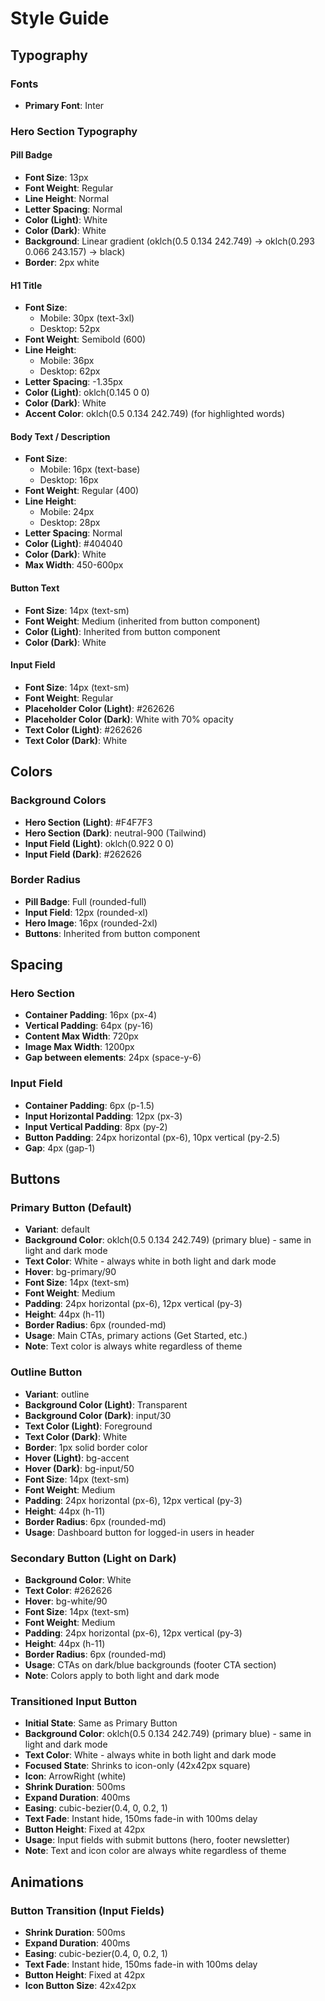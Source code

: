 # Style Guide

## Typography

### Fonts
- **Primary Font**: Inter

### Hero Section Typography

#### Pill Badge
- **Font Size**: 13px
- **Font Weight**: Regular
- **Line Height**: Normal
- **Letter Spacing**: Normal
- **Color (Light)**: White
- **Color (Dark)**: White
- **Background**: Linear gradient (oklch(0.5 0.134 242.749) → oklch(0.293 0.066 243.157) → black)
- **Border**: 2px white

#### H1 Title
- **Font Size**: 
  - Mobile: 30px (text-3xl)
  - Desktop: 52px
- **Font Weight**: Semibold (600)
- **Line Height**: 
  - Mobile: 36px
  - Desktop: 62px
- **Letter Spacing**: -1.35px
- **Color (Light)**: oklch(0.145 0 0)
- **Color (Dark)**: White
- **Accent Color**: oklch(0.5 0.134 242.749) (for highlighted words)

#### Body Text / Description
- **Font Size**: 
  - Mobile: 16px (text-base)
  - Desktop: 16px
- **Font Weight**: Regular (400)
- **Line Height**: 
  - Mobile: 24px
  - Desktop: 28px
- **Letter Spacing**: Normal
- **Color (Light)**: #404040
- **Color (Dark)**: White
- **Max Width**: 450-600px

#### Button Text
- **Font Size**: 14px (text-sm)
- **Font Weight**: Medium (inherited from button component)
- **Color (Light)**: Inherited from button component
- **Color (Dark)**: White

#### Input Field
- **Font Size**: 14px (text-sm)
- **Font Weight**: Regular
- **Placeholder Color (Light)**: #262626
- **Placeholder Color (Dark)**: White with 70% opacity
- **Text Color (Light)**: #262626
- **Text Color (Dark)**: White

## Colors

### Background Colors
- **Hero Section (Light)**: #F4F7F3
- **Hero Section (Dark)**: neutral-900 (Tailwind)
- **Input Field (Light)**: oklch(0.922 0 0)
- **Input Field (Dark)**: #262626

### Border Radius
- **Pill Badge**: Full (rounded-full)
- **Input Field**: 12px (rounded-xl)
- **Hero Image**: 16px (rounded-2xl)
- **Buttons**: Inherited from button component

## Spacing

### Hero Section
- **Container Padding**: 16px (px-4)
- **Vertical Padding**: 64px (py-16)
- **Content Max Width**: 720px
- **Image Max Width**: 1200px
- **Gap between elements**: 24px (space-y-6)

### Input Field
- **Container Padding**: 6px (p-1.5)
- **Input Horizontal Padding**: 12px (px-3)
- **Input Vertical Padding**: 8px (py-2)
- **Button Padding**: 24px horizontal (px-6), 10px vertical (py-2.5)
- **Gap**: 4px (gap-1)

## Buttons

### Primary Button (Default)
- **Variant**: default
- **Background Color**: oklch(0.5 0.134 242.749) (primary blue) - same in light and dark mode
- **Text Color**: White - always white in both light and dark mode
- **Hover**: bg-primary/90
- **Font Size**: 14px (text-sm)
- **Font Weight**: Medium
- **Padding**: 24px horizontal (px-6), 12px vertical (py-3)
- **Height**: 44px (h-11)
- **Border Radius**: 6px (rounded-md)
- **Usage**: Main CTAs, primary actions (Get Started, etc.)
- **Note**: Text color is always white regardless of theme

### Outline Button
- **Variant**: outline
- **Background Color (Light)**: Transparent
- **Background Color (Dark)**: input/30
- **Text Color (Light)**: Foreground
- **Text Color (Dark)**: White
- **Border**: 1px solid border color
- **Hover (Light)**: bg-accent
- **Hover (Dark)**: bg-input/50
- **Font Size**: 14px (text-sm)
- **Font Weight**: Medium
- **Padding**: 24px horizontal (px-6), 12px vertical (py-3)
- **Height**: 44px (h-11)
- **Border Radius**: 6px (rounded-md)
- **Usage**: Dashboard button for logged-in users in header

### Secondary Button (Light on Dark)
- **Background Color**: White
- **Text Color**: #262626
- **Hover**: bg-white/90
- **Font Size**: 14px (text-sm)
- **Font Weight**: Medium
- **Padding**: 24px horizontal (px-6), 12px vertical (py-3)
- **Height**: 44px (h-11)
- **Border Radius**: 6px (rounded-md)
- **Usage**: CTAs on dark/blue backgrounds (footer CTA section)
- **Note**: Colors apply to both light and dark mode

### Transitioned Input Button
- **Initial State**: Same as Primary Button
- **Background Color**: oklch(0.5 0.134 242.749) (primary blue) - same in light and dark mode
- **Text Color**: White - always white in both light and dark mode
- **Focused State**: Shrinks to icon-only (42x42px square)
- **Icon**: ArrowRight (white)
- **Shrink Duration**: 500ms
- **Expand Duration**: 400ms
- **Easing**: cubic-bezier(0.4, 0, 0.2, 1)
- **Text Fade**: Instant hide, 150ms fade-in with 100ms delay
- **Button Height**: Fixed at 42px
- **Usage**: Input fields with submit buttons (hero, footer newsletter)
- **Note**: Text and icon color are always white regardless of theme

## Animations

### Button Transition (Input Fields)
- **Shrink Duration**: 500ms
- **Expand Duration**: 400ms
- **Easing**: cubic-bezier(0.4, 0, 0.2, 1)
- **Text Fade**: Instant hide, 150ms fade-in with 100ms delay
- **Button Height**: Fixed at 42px
- **Icon Button Size**: 42x42px

